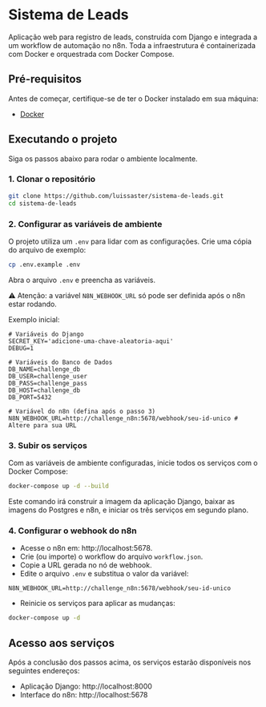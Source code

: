 # Sistema de Leads

Aplicação web para registro de leads, construída com Django e integrada a um workflow de automação no n8n. Toda a infraestrutura é containerizada com Docker e orquestrada com Docker Compose.

## Pré-requisitos

Antes de começar, certifique-se de ter o Docker instalado em sua máquina:
* [Docker](https://www.docker.com/get-started/)

## Executando o projeto

Siga os passos abaixo para rodar o ambiente localmente.

### 1. Clonar o repositório
```bash
git clone https://github.com/luissaster/sistema-de-leads.git
cd sistema-de-leads
```

### 2. Configurar as variáveis de ambiente

O projeto utiliza um ```.env``` para lidar com as configurações. Crie uma cópia do arquivo de exemplo:

```bash
cp .env.example .env
```
Abra o arquivo ```.env``` e preencha as variáveis.

⚠️ Atenção: a variável ```N8N_WEBHOOK_URL``` só pode ser definida após o n8n estar rodando.

Exemplo inicial:

```
# Variáveis do Django
SECRET_KEY='adicione-uma-chave-aleatoria-aqui'
DEBUG=1

# Variáveis do Banco de Dados
DB_NAME=challenge_db
DB_USER=challenge_user
DB_PASS=challenge_pass
DB_HOST=challenge_db
DB_PORT=5432

# Variável do n8n (defina após o passo 3)
N8N_WEBHOOK_URL=http://challenge_n8n:5678/webhook/seu-id-unico # Altere para sua URL
```

### 3. Subir os serviços

Com as variáveis de ambiente configuradas, inicie todos os serviços com o Docker Compose:

```bash
docker-compose up -d --build
```

Este comando irá construir a imagem da aplicação Django, baixar as imagens do Postgres e n8n, e iniciar os três serviços em segundo plano.

### 4. Configurar o webhook do n8n

* Acesse o n8n em: http://localhost:5678.
* Crie (ou importe) o workflow do arquivo ```workflow.json```.
* Copie a URL gerada no nó de webhook.
* Edite o arquivo ```.env``` e substitua o valor da variável:

```env
N8N_WEBHOOK_URL=http://challenge_n8n:5678/webhook/seu-id-unico
```

* Reinicie os serviços para aplicar as mudanças:

```bash
docker-compose up -d
```

## Acesso aos serviços

Após a conclusão dos passos acima, os serviços estarão disponíveis nos seguintes endereços:

* Aplicação Django: http://localhost:8000
* Interface do n8n: http://localhost:5678
